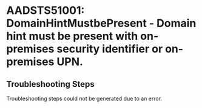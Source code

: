 
# AADSTS51001: DomainHintMustbePresent - Domain hint must be present with on-premises security identifier or on-premises UPN.


## Troubleshooting Steps
Troubleshooting steps could not be generated due to an error.